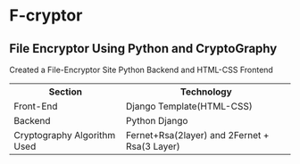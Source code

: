 # F-cryptor
## File Encryptor Using Python and CryptoGraphy
<p>Created a File-Encryptor Site Python Backend and HTML-CSS Frontend</p>
<table>
  <tr>
     <th> Section </th>
     <th> Technology </th>
  </tr>
  <tr>
      <td> Front-End </td>
      <td> Django Template(HTML-CSS) </td>
  </tr>
  <tr>
      <td> Backend </td>
      <td> Python Django </td>
  </tr>
  <tr>
      <td> Cryptography Algorithm Used </td>
      <td> Fernet+Rsa(2layer) and 2Fernet + Rsa(3 Layer) </td>
  </tr>
</table>

